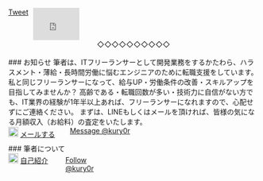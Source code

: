 <style>
.page .common {
	margin:20px auto;
	padding:0;
	overflow: hidden;
	list-style: none;

	float: left;
	margin:0 10px 0 0;
}
.page .facebook {
  display: inline-block;
  vertical-align: top;
}
.page .email {
	margin:20px auto;
	padding:0;
	overflow: hidden;
	list-style: none;

	float: left;
	margin:1px 15px 0 0;
}
.page .line {
	margin:20px auto;
	padding:0;
	overflow: hidden;
	list-style: none;

	float: left;
	margin:6px 15px 0 0;
}
.page .twitter-msg {
	margin:20px auto;
	padding:0;
	overflow: hidden;
	list-style: none;

	float: left;
	margin:0 10px 0 0;
	overflow: hidden;
	width:90px;
}
.page .self {
	margin:20px auto;
	padding:0;
	overflow: hidden;
	list-style: none;

	float: left;
	margin:0 25px 0 0;
	overflow: hidden;
	width:90px;
}
.page .twitter-flw {
	margin:20px auto;
	padding:0;
	overflow: hidden;
	list-style: none;

	float: left;
	margin:5px 10px 0 0;
	overflow: hidden;
	width:90px;
}
</style>

<br>
<div class="page">
<div class="common">
  <div class="line-it-button" data-lang="ja" data-type="like" data-url="https://yori1111.github.io/blog/" data-share="true" data-lineid="736jrlfx" style="display: none;"></div>
  <script src="https://d.line-scdn.net/r/web/social-plugin/js/thirdparty/loader.min.js" async="async" defer="defer"></script>
</div>
<div class="common">
  <div class="line-it-button" data-lang="ja" data-type="share-a" data-ver="3" data-url="https://yori1111.github.io/blog/" data-color="default" data-size="small" data-count="false" style="display: none;"></div>
  <script src="https://d.line-scdn.net/r/web/social-plugin/js/thirdparty/loader.min.js" async="async" defer="defer"></script>
</div>
<div class="common">
  <a href="https://twitter.com/share?ref_src=twsrc%5Etfw" class="twitter-share-button" data-size="small"  data-text="この記事いいね！" data-related="" data-show-count="false">Tweet</a><script async src="https://platform.twitter.com/widgets.js" charset="utf-8"></script>
</div>
<div class="facebook">
  <iframe src="https://www.facebook.com/plugins/like.php?href=https%3A%2F%2Fyori1111.github.io%2Fblog%2F&width=93&layout=button&action=like&size=small&share=false&height=65&appId" width="93" height="65" style="border:none;overflow:hidden" scrolling="no" frameborder="0" allowTransparency="true" allow="encrypted-media"></iframe>
</div>
</div>

<center>◇◇◇◇◇◇◇◇◇◇</center><br>
### お知らせ
筆者は、ITフリーランサーとして開発業務をするかたわら、ハラスメント・薄給・長時間労働に悩むエンジニアのために転職支援をしています。  
私と同じフリーランサーになって、給与UP・労働条件の改善・スキルアップを目指してみませんか？  
高齢である・転職回数が多い・技術力に自信がない方でも、IT業界の経験が1年半以上あれば、フリーランサーになれますので、心配せずにご連絡ください。  
まずは、LINEもしくはメールを頂ければ、皆様の気になる月額収入（お給料）の査定をいたします。  

<div class="page">
<div class="email">
    <a href="mailto:mailto:gyoren10+freelance@gmail.com?subject=フリーランス査定&body=査定を希望します。%0D%0A%0D%0A※このままご返信ください。%0D%0A後ほど、筆者からメールを送信いたします。"><img src="{{ site.baseurl}}/images/common/gmail.png" width="20px"></a>
    <a href="mailto:mailto:gyoren10+freelance@gmail.com?subject=フリーランス査定&body=査定を希望します。%0D%0A%0D%0A※このままご返信ください。%0D%0A後ほど、筆者からメールを送信いたします。" title="メールする">メールする</a>
</div>
<div class="line">
    <div class="line-it-button" data-lang="ja" data-type="friend" data-lineid="736jrlfx" style="display: none;"></div>
    <script src="https://d.line-scdn.net/r/web/social-plugin/js/thirdparty/loader.min.js" async="async" defer="defer"></script>
</div>
<div class="twitter">
    <a href="https://twitter.com/messages/compose?recipient_id=1165999852842442753&ref_src=twsrc%5Etfw" class="twitter-dm-button" data-size="small" data-text="査定をお願いします。" data-show-screen-name="false" data-screen-name="kury0r" data-show-count="false">Message @kury0r</a><script async src="https://platform.twitter.com/widgets.js" charset="utf-8"></script>
</div>
</div>
<br>
### 筆者について
<div class="page">
<div class="self">
  <a href="{{ site.baseurl}}/%E8%87%AA%E5%B7%B1%E7%B4%B9%E4%BB%8B/2019/09/01/hello1.html"><img src="{{ site.baseurl}}/images/common/self.png" width="20px"></a>
  <a href="{{ site.baseurl}}/%E8%87%AA%E5%B7%B1%E7%B4%B9%E4%BB%8B/2019/09/01/hello1.html">自己紹介</a>
</div>
<div class="twitter-flw">
  <a href="https://twitter.com/kury0r?ref_src=twsrc%5Etfw" class="twitter-follow-button" data-size="small" data-show-screen-name="false" data-show-count="false">Follow @kury0r</a><script async src="https://platform.twitter.com/widgets.js" charset="utf-8"></script>
</div>
</div>
<br>
